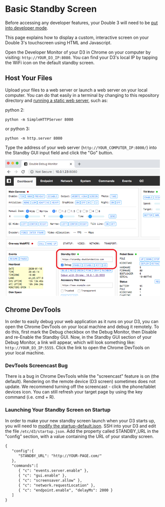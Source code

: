 # Basic Standby Screen

Before accessing any developer features, your Double 3 will need to be [put into developer mode](../../docs/Developer%20Mode.md).

This page explains how to display a custom, interactive screen on your Double 3's touchscreen using HTML and Javascript.

Open the Developer Monitor of your D3 in Chrome on your computer by visiting: ````http://YOUR_D3_IP:8080````. You can find your D3's local IP by tapping the WiFi icon on the default standby screen.

## Host Your Files

Upload your files to a web server or launch a web server on your local computer. You can do that easily in a terminal by changing to this repository directory and [running a static web server](https://gist.github.com/willurd/5720255), such as:

python 2:

    python -m SimpleHTTPServer 8000

or python 3:

    python -m http.server 8000

Type the address of your web server (````http://YOUR_COMPUTER_IP:8000/````) into the Standby GUI input field and click the "Go" button.

![D3 Debug Monitor - Standby URL](monitor-standby-url.png "D3 Debug Monitor - Standby URL")

## Chrome DevTools

In order to easily debug your web application as it runs on your D3, you can open the Chrome DevTools on your local machine and debug it remotely.  To do this, first mark the Debug checkbox on the Debug Monitor, then Disable and re-Enable the Standby GUI. Now, in the Standby GUI section of your Debug Monitor, a link will appear, which will look something like: ````http://YOUR_D3_IP:5555````.  Click the link to open the Chrome DevTools on your local machine.  

### DevTools Screencast Bug

There is a bug in Chrome DevTools while the "screencast" feature is on (the default). Rendering on the remote device (D3 screen) sometimes does not update. We recommend turning off the screencast - click the phone/tablet devices icon. You can still refresh your target page by using the key command (i.e. cmd + R).

### Launching Your Standby Screen on Startup

In order to make your new standby screen launch when your D3 starts up, you will need to [modify the startup-default.json](../../docs/Startup.md).  SSH into your D3 and edit the file `/etc/d3/startup.json`.  Add the property called STANDBY_URL in the "config" section, with a value containing the URL of your standby screen.

    {
       "config":{
          "STANDBY_URL": "http://YOUR-PAGE.com/"
       },
       "commands":[
          { "c": "events.server.enable" },
          { "c": "gui.enable" },
          { "c": "screensaver.allow" },
          { "c": "network.requestLocation" },
          { "c": "endpoint.enable", "delayMs": 2000 }
       ]
    }
